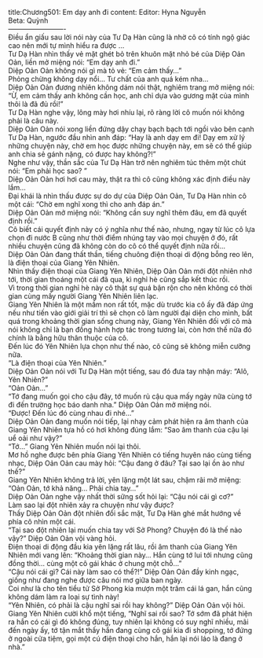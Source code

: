title:Chương501: Em dạy anh đi
content:
Editor: Hyna Nguyễn<br>Beta: Quỳnh<br>————————-<br>Điều ẩn giấu sau lời nói này của Tư Dạ Hàn cũng là nhờ cô có tính ngộ giác cao nên mới tự mình hiểu ra được …<br>Tư Dạ Hàn nhìn thấy vẻ mặt ghét bỏ trên khuôn mặt nhỏ bé của Diệp Oản Oản, liền mở miệng nói: “Em dạy anh đi.”<br>Diệp Oản Oản không nói gì mà tỏ vẻ: “Em cảm thấy…”<br>Phỏng chừng không dạy nổi… Tư chất của anh quá kém nha…<br>Diệp Oản Oản đương nhiên không dám nói thật, nghiêm trang mở miệng nói: “Ừ, em cảm thấy anh không cần học, anh chỉ dựa vào gương mặt của mình thôi là đã đủ rồi!”<br>Tư Dạ Hàn nghe vậy, lông mày hơi nhíu lại, rõ ràng lời cô muốn nói không phải là câu này.<br>Diệp Oản Oản nói xong liền đứng dậy chạy bạch bạch tới ngồi vào bên cạnh Tư Dạ Hàn, ngước đầu nhìn anh đáp: “Hay là anh dạy em đi! Dạy em xử lý những chuyện này, chờ em học được những chuyện này, em sẽ có thể giúp anh chia sẻ gánh nặng, có được hay không?!”<br>Nghe như vậy, thần sắc của Tư Dạ Hàn trở nên nghiêm túc thêm một chút nói: “Em phải học sao? ”<br>Diệp Oản Oản hơi hơi cau mày, thật ra thì cô cũng không xác định điều này lắm…<br>Đại khái là nhìn thấu được sự do dự của Diệp Oản Oản, Tư Dạ Hàn nhìn cô một cái: “Chờ em nghĩ xong thì cho anh đáp án.”<br>Diệp Oản Oản mở miệng nói: “Không cần suy nghĩ thêm đâu, em đã quyết định rồi.”<br>Cô biết cái quyết định này có ý nghĩa như thế nào, nhưng, ngay từ lúc cô lựa chọn đi nước B cũng như thời điểm nhúng tay vào mọi chuyện ở đó, rất nhiều chuyện cũng đã không còn do cô có thể quyết định nữa rồi…<br>Diệp Oản Oản đang thất thần, tiếng chuông điện thoại di động bỗng reo lên, là điện thoại của Giang Yên Nhiên.<br>Nhìn thấy điện thoại của Giang Yên Nhiên, Diệp Oản Oản mới đột nhiên nhớ tới, thời gian thoáng một cái đã qua, kì nghỉ hè cũng sắp kết thúc rồi.<br>Vì trong thời gian nghỉ hè này cô thật sự quá bận rộn cho nên không có thời gian cùng mấy người Giang Yên Nhiên liên lạc.<br>Giang Yên Nhiên là một mầm non rất tốt, mặc dù trước kia cô ấy đã đáp ứng nếu như tiến vào giới giải trí thì sẽ chọn cô làm người đại diện cho mình, bất quá trong khoảng thời gian sống chung này, Giang Yên Nhiên đối với cô mà nói không chỉ là bạn đồng hành hợp tác trong tương lai, còn hơn thế nữa đó chính là bằng hữu thân thuộc của cô.<br>Đến lúc đó Yên Nhiên lựa chọn như thế nào, cô cũng sẽ không miễn cưỡng nữa.<br>“Là điện thoại của Yên Nhiên.”<br>Diệp Oản Oản nói với Tư Dạ Hàn một tiếng, sau đó đưa tay nhận máy: “Alô, Yên Nhiên?”<br>“Oản Oản…”<br>“Tớ đang muốn gọi cho cậu đây, tớ muốn rủ cậu qua mấy ngày nữa cùng tớ đi đến trường học báo danh nha.” Diệp Oản Oản mở miệng nói.<br>“Được! Đến lúc đó cùng nhau đi nhé…”<br>Diệp Oản Oản đang muốn nói tiếp, lại nhạy cảm phát hiện ra âm thanh của Giang Yên Nhiên tựa hồ có hơi không đúng lắm: “Sao âm thanh của cậu lại uể oải như vậy?”<br>“Tớ…” Giang Yên Nhiên muốn nói lại thôi.<br>Mơ hồ nghe được bên phía Giang Yên Nhiên có tiếng huyên náo cùng tiếng nhạc, Diệp Oản Oản cau mày hỏi: “Cậu đang ở đâu? Tại sao lại ồn ào như thế?”<br>Giang Yên Nhiên không trả lời, yên lặng một lát sau, chậm rãi mở miệng: “Oản Oản, tớ khả năng… Phải chia tay…”<br>Diệp Oản Oản nghe vậy nhất thời sững sốt hỏi lại: “Cậu nói cái gì cơ?”<br>Làm sao lại đột nhiên xảy ra chuyện như vậy được?<br>Thấy Diệp Oản Oản đột nhiên đổi sắc mặt, Tư Dạ Hàn ghé mắt hướng về phía cô nhìn một cái.<br>“Tại sao đột nhiên lại muốn chia tay với Sở Phong? Chuyện đó là thế nào vậy?” Diệp Oản Oản vội vàng hỏi.<br>Điện thoại di động đầu kia yên lặng rất lâu, rồi âm thanh của Giang Yên Nhiên mới vang lên: “Khoảng thời gian này… Hắn cùng tớ lui tới nhưng cũng đồng thời… cùng một cô gái khác ở chung một chỗ…”<br>“Cậu nói cái gì? Cái này làm sao có thể?!” Diệp Oản Oản đầy kinh ngạc, giống như đang nghe được câu nói mơ giữa ban ngày.<br>Coi như là cho tên tiểu tử Sở Phong kia mượn một trăm cái lá gan, hắn cũng không dám làm ra loại sự tình này!<br>“Yên Nhiên, có phải là cậu nghĩ sai rồi hay không?” Diệp Oản Oản vội hỏi.<br>Giang Yên Nhiên cười khổ một tiếng, “Nghĩ sai rồi sao? Tớ sớm đã phát hiện ra hắn có cái gì đó không đúng, tuy nhiên lại không có suy nghĩ nhiều, mãi đến ngày ấy, tớ tận mắt thấy hắn đang cùng cô gái kia đi shopping, tớ đứng ở ngoài cửa tiệm, gọi một cú điện thoại cho hắn, hắn lại nói láo là đang ở nhà.”